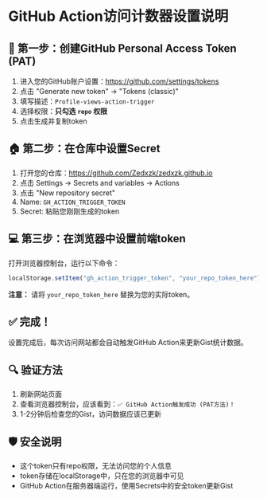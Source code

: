 # GitHub Action访问计数器设置说明

## 🔐 第一步：创建GitHub Personal Access Token (PAT)

1. 进入您的GitHub账户设置：https://github.com/settings/tokens
2. 点击 "Generate new token" -> "Tokens (classic)"
3. 填写描述：`Profile-views-action-trigger`
4. 选择权限：**只勾选 `repo` 权限**
5. 点击生成并复制token

## 🏠 第二步：在仓库中设置Secret

1. 打开您的仓库：https://github.com/Zedxzk/zedxzk.github.io
2. 点击 Settings -> Secrets and variables -> Actions
3. 点击 "New repository secret"
4. Name: `GH_ACTION_TRIGGER_TOKEN`
5. Secret: 粘贴您刚刚生成的token

## 💻 第三步：在浏览器中设置前端token

打开浏览器控制台，运行以下命令：

```javascript
localStorage.setItem("gh_action_trigger_token", "your_repo_token_here");
```

**注意：** 请将 `your_repo_token_here` 替换为您的实际token。

## ✅ 完成！

设置完成后，每次访问网站都会自动触发GitHub Action来更新Gist统计数据。

## 🔍 验证方法

1. 刷新网站页面
2. 查看浏览器控制台，应该看到：`✅ GitHub Action触发成功 (PAT方法)！`
3. 1-2分钟后检查您的Gist，访问数据应该已更新

## 🛡️ 安全说明

- 这个token只有repo权限，无法访问您的个人信息
- token存储在localStorage中，只在您的浏览器中可见
- GitHub Action在服务器端运行，使用Secrets中的安全token更新Gist
